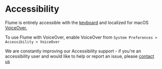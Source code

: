 # Accessibility

Flume is entirely accessible with the [keyboard](../../misc/keyboard-shortcuts.md) and localized for macOS [VoiceOver.](https://www.apple.com/accessibility/mac/vision/)

To use Flume with VoiceOver, enable VoiceOver from `System Preferences > Accessibility > VoiceOver`

We are constantly improving our Accessibility support - if you're an accessibility user and would like to help or report an issue, please [contact us](mailto:support@flumeapp.com?subject=Accessibility%20Issue)

